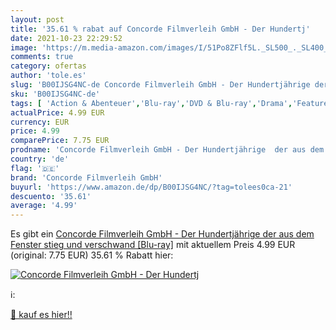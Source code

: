 ```yaml
---
layout: post
title: '35.61 % rabat auf Concorde Filmverleih GmbH - Der Hundertj'
date: 2021-10-23 22:29:52
image: 'https://m.media-amazon.com/images/I/51Po8ZFlf5L._SL500_._SL400_.jpg'
comments: true
category: ofertas
author: 'tole.es'
slug: 'B00IJSG4NC-de Concorde Filmverleih GmbH - Der Hundertjährige der aus dem...'
sku: 'B00IJSG4NC-de'
tags: [ 'Action & Abenteuer','Blu-ray','DVD & Blu-ray','Drama','Featured Categories','Filme','Komödie & Unterhaltung','concorde filmverleih gmbh', ]
actualPrice: 4.99 EUR
currency: EUR
price: 4.99
comparePrice: 7.75 EUR
prodname: 'Concorde Filmverleih GmbH - Der Hundertjährige  der aus dem Fenster stieg und verschwand [Blu-ray]'
country: 'de'
flag: '🇩🇪'
brand: 'Concorde Filmverleih GmbH'
buyurl: 'https://www.amazon.de/dp/B00IJSG4NC/?tag=tolees0ca-21'
descuento: '35.61'
average: '4.99'
---
```


Es gibt ein [Concorde Filmverleih GmbH - Der Hundertjährige  der aus dem Fenster stieg und verschwand [Blu-ray]](https://www.amazon.de/dp/B00IJSG4NC/?tag=tolees0ca-21) mit aktuellem Preis 4.99 EUR (original: 7.75 EUR) 35.61 % Rabatt hier:

[![Concorde Filmverleih GmbH - Der Hundertj](https://m.media-amazon.com/images/I/51Po8ZFlf5L._SL500_._SL400_.jpg)](https://www.amazon.de/dp/B00IJSG4NC/?tag=tolees0ca-21)

ℹ️:


[🛒 kauf es hier!!](https://www.amazon.de/dp/B00IJSG4NC/?tag=tolees0ca-21)
